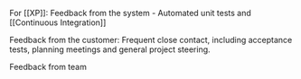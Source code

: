 
For [[XP]]:
	Feedback from the system - 
		Automated unit tests and [[Continuous Integration]]

Feedback from the customer:
	Frequent close contact, including acceptance tests, planning meetings and general project steering.

Feedback from team